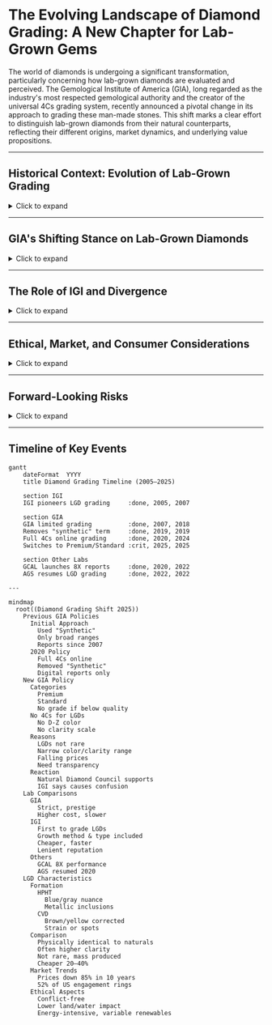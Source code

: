 # The Evolving Landscape of Diamond Grading: A New Chapter for Lab-Grown Gems

The world of diamonds is undergoing a significant transformation, particularly concerning how lab-grown diamonds are evaluated and perceived. The Gemological Institute of America (GIA), long regarded as the industry's most respected gemological authority and the creator of the universal 4Cs grading system, recently announced a pivotal change in its approach to grading these man-made stones. This shift marks a clear effort to distinguish lab-grown diamonds from their natural counterparts, reflecting their different origins, market dynamics, and underlying value propositions.

---

## Historical Context: Evolution of Lab-Grown Grading
<details>
<summary>Click to expand</summary>

- **2005 – IGI pioneers** full 4Cs grading for lab-grown diamonds  
- **2007 – GIA begins** reports, only broad ranges for color/clarity  
- **2019 – GIA removes “synthetic”** from reports  
- **2020 – GIA launches online 4Cs grading**  
- **2022 – AGS resumes grading; GCAL launches 8X reports**  
- **2025 – GIA shifts to Premium/Standard system**  

</details>

---

## GIA's Shifting Stance on Lab-Grown Diamonds
<details>
<summary>Click to expand</summary>

- The **4Cs system** was built for natural rarity.  
- Early GIA reports gave only ranges.  
- **2019**: “Synthetic” dropped.  
- **2020**: Full 4Cs offered online.  
- **2025 Change**: GIA stops using 4Cs for LGDs.  
  - New: **Premium** / **Standard**.  
  - Stones below threshold → no designation.  

</details>

---

## The Role of IGI and Divergence
<details>
<summary>Click to expand</summary>

- **IGI led** LGD grading from 2005.  
- Still uses **full 4Cs** with growth method + diamond type.  
- Reports cheaper, faster, perceived as more lenient.  
- GIA = prestige, stricter; IGI = mass-market leader.  
- Risk of **lab shopping** and consumer confusion.  

</details>

---

## Ethical, Market, and Consumer Considerations
<details>
<summary>Click to expand</summary>

- **Ethics**: conflict-free, lower land/water use.  
- **But**: energy-intensive, coal-heavy production in some regions.  
- **Market Impact**: prices down 85% in 10 years.  
- 2025: **52% of U.S. engagement rings are LGDs**.  
- Naturals = heirlooms & investment.  
- LGDs = affordability & ethical appeal.  

</details>

---

## Forward-Looking Risks
<details>
<summary>Click to expand</summary>

- Commoditization → LGDs as fashion items.  
- Detection race → risk of undisclosed mixing.  
- Regulatory backlash → resale disclaimers for LGDs.  
- Market split → naturals for ultra-luxury, LGDs mid-market.  
- Consumer trust weakened by grading divergence.  

</details>

---

## Timeline of Key Events
```mermaid
gantt
    dateFormat  YYYY
    title Diamond Grading Timeline (2005–2025)

    section IGI
    IGI pioneers LGD grading     :done, 2005, 2007

    section GIA
    GIA limited grading          :done, 2007, 2018
    Removes "synthetic" term     :done, 2019, 2019
    Full 4Cs online grading      :done, 2020, 2024
    Switches to Premium/Standard :crit, 2025, 2025

    section Other Labs
    GCAL launches 8X reports     :done, 2020, 2022
    AGS resumes LGD grading      :done, 2022, 2022

---

mindmap
  root((Diamond Grading Shift 2025))
    Previous GIA Policies
      Initial Approach
        Used "Synthetic"
        Only broad ranges
        Reports since 2007
      2020 Policy
        Full 4Cs online
        Removed "Synthetic"
        Digital reports only
    New GIA Policy
      Categories
        Premium
        Standard
        No grade if below quality
      No 4Cs for LGDs
        No D-Z color
        No clarity scale
      Reasons
        LGDs not rare
        Narrow color/clarity range
        Falling prices
        Need transparency
      Reaction
        Natural Diamond Council supports
        IGI says causes confusion
    Lab Comparisons
      GIA
        Strict, prestige
        Higher cost, slower
      IGI
        First to grade LGDs
        Growth method & type included
        Cheaper, faster
        Lenient reputation
      Others
        GCAL 8X performance
        AGS resumed 2020
    LGD Characteristics
      Formation
        HPHT
          Blue/gray nuance
          Metallic inclusions
        CVD
          Brown/yellow corrected
          Strain or spots
      Comparison
        Physically identical to naturals
        Often higher clarity
        Not rare, mass produced
        Cheaper 20–40%
      Market Trends
        Prices down 85% in 10 years
        52% of US engagement rings
      Ethical Aspects
        Conflict-free
        Lower land/water impact
        Energy-intensive, variable renewables
